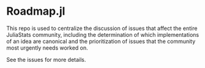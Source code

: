 Roadmap.jl
==========

This repo is used to centralize the discussion of issues that affect the entire JuliaStats community, including the determination of which implementations of an idea are canonical and the prioritization of issues that the community most urgently needs worked on.

See the issues for more details.
